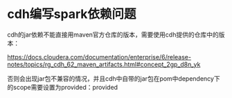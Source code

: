 #  cdh编写spark依赖问题

cdh的jar依赖不能直接用maven官方仓库的版本，需要使用cdh提供的仓库中的版本：

https://docs.cloudera.com/documentation/enterprise/6/release-notes/topics/rg_cdh_62_maven_artifacts.html#concept_2gp_d8n_yk

否则会出现jar包不兼容的情况，并且cdh中自带的jar包在pom中dependency下的scope需要设置为provided：provided

